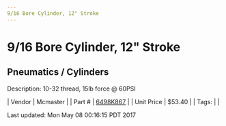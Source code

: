 ```yaml
---
9/16 Bore Cylinder, 12" Stroke
---
```

# 9/16 Bore Cylinder, 12" Stroke
## Pneumatics / Cylinders
Description: 	10-32 thread, 15lb force @ 60PSI 

| Vendor | Mcmaster | 
| Part # | [6498K867](https://www.mcmaster.com/#6498K867) | 
| Unit Price | $53.40 | 
| Tags: |  | 

Last updated: Mon May 08 00:16:15 PDT 2017